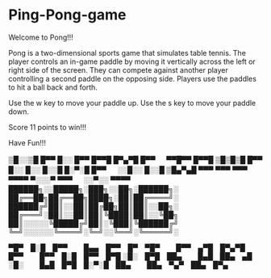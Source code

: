 # Ping-Pong-game
Welcome to Pong!!!

Pong is a two-dimensional sports game that simulates table tennis. The player controls an in-game paddle by moving it vertically across the left or right side of the screen. They can compete against another player controlling a second paddle on the opposing side. Players use the paddles to hit a ball back and forth.

Use the w key to move your paddle up.
Use the s key to move your paddle down.

Score 11 points to win!!!

Have Fun!!!

▒█░░▒█ █▀▀ █░░ █▀▀ █▀▀█ █▀▄▀█ █▀▀ 　 ▀▀█▀▀ █▀▀█ 
▒█▒█▒█ █▀▀ █░░ █░░ █░░█ █░▀░█ █▀▀ 　 ░░█░░ █░░█ 
▒█▄▀▄█ ▀▀▀ ▀▀▀ ▀▀▀ ▀▀▀▀ ▀░░░▀ ▀▀▀ 　 ░░▀░░ ▀▀▀▀
     ██████╗░░█████╗░███╗░░██╗░██████╗░
     ██╔══██╗██╔══██╗████╗░██║██╔════╝░
     ██████╔╝██║░░██║██╔██╗██║██║░░██╗░
     ██╔═══╝░██║░░██║██║╚████║██║░░╚██╗
     ██║░░░░░╚█████╔╝██║░╚███║╚██████╔╝
     ╚═╝░░░░░░╚════╝░╚═╝░░╚══╝░╚═════╝░

▀█▀ █░█ █▀▀   █▄▄ █▀▀ █▀ ▀█▀   █▀▀ ▄▀█ █▀▄▀█ █▀▀   █▀▀ █░█ █▀▀ █▀█
░█░ █▀█ ██▄   █▄█ ██▄ ▄█ ░█░   █▄█ █▀█ █░▀░█ ██▄   ██▄ ▀▄▀ ██▄ █▀▄
